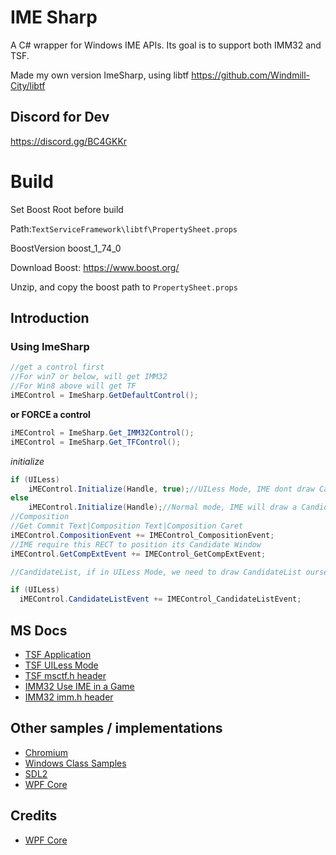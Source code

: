 # IME Sharp
A C# wrapper for Windows IME APIs. Its goal is to support both IMM32 and TSF.

Made my own version ImeSharp, using libtf https://github.com/Windmill-City/libtf
## Discord for Dev
https://discord.gg/BC4GKKr
# Build
Set Boost Root before build

Path:`TextServiceFramework\libtf\PropertySheet.props`

BoostVersion boost_1_74_0

Download Boost: https://www.boost.org/

Unzip, and copy the boost path to `PropertySheet.props`
## Introduction
### Using ImeSharp
```c#
//get a control first
//For win7 or below, will get IMM32
//For Win8 above will get TF
iMEControl = ImeSharp.GetDefaultControl();
```
**or FORCE a control**
```c#
iMEControl = ImeSharp.Get_IMM32Control();
iMEControl = ImeSharp.Get_TFControl();
```
*initialize*
```c#
if (UILess)
    iMEControl.Initialize(Handle, true);//UILess Mode, IME dont draw Candidate Window
else
    iMEControl.Initialize(Handle);//Normal mode, IME will draw a Candidate Window
//Composition
//Get Commit Text|Composition Text|Composition Caret
iMEControl.CompositionEvent += IMEControl_CompositionEvent;
//IME require this RECT to position its Candidate Window
iMEControl.GetCompExtEvent += IMEControl_GetCompExtEvent;

//CandidateList, if in UILess Mode, we need to draw CandidateList ourself

if (UILess)
  iMEControl.CandidateListEvent += IMEControl_CandidateListEvent;

```
## MS Docs
- [TSF Application](https://docs.microsoft.com/en-us/windows/win32/tsf/applications)
- [TSF UILess Mode](https://docs.microsoft.com/en-us/windows/win32/tsf/uiless-mode-overview)
- [TSF msctf.h header](https://docs.microsoft.com/en-us/windows/win32/api/msctf/)
- [IMM32 Use IME in a Game](https://docs.microsoft.com/en-us/windows/win32/dxtecharts/using-an-input-method-editor-in-a-game)
- [IMM32 imm.h header](https://docs.microsoft.com/en-us/windows/win32/api/imm/)
## Other samples / implementations
- [Chromium](https://github.com/chromium/chromium/tree/master/ui/base/ime/win)
- [Windows Class Samples](https://github.com/microsoft/Windows-classic-samples/blob/master/Samples/IME/cpp/SampleIME)
- [SDL2](https://github.com/spurious/SDL-mirror/blob/master/src/video/windows/SDL_windowskeyboard.c)
- [WPF Core](https://github.com/dotnet/wpf/tree/master/src/Microsoft.DotNet.Wpf/src/PresentationCore/System/Windows/Input)
## Credits
- [WPF Core](https://github.com/dotnet/wpf)

